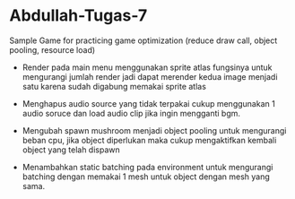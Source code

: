 # Abdullah-Tugas-7
Sample Game for practicing game optimization (reduce draw call, object pooling, resource load)

- Render pada main menu menggunakan sprite atlas fungsinya untuk mengurangi jumlah render jadi dapat merender kedua image menjadi satu karena sudah digabung memakai sprite atlas

- Menghapus audio source yang tidak terpakai cukup menggunakan 1 audio soruce dan load audio clip jika ingin mengganti bgm.

- Mengubah spawn mushroom menjadi object pooling untuk mengurangi beban cpu, jika object diperlukan maka cukup mengaktifkan kembali object yang telah dispawn

- Menambahkan static batching pada environment untuk mengurangi batching dengan memakai 1 mesh untuk object dengan mesh yang sama.

